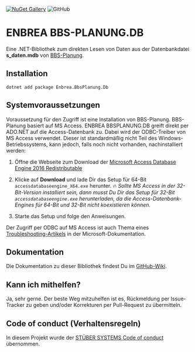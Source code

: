 [![NuGet Gallery](https://img.shields.io/badge/NuGet%20Gallery-enbrea.bbsplanung.db-blue.svg)](https://www.nuget.org/packages/Enbrea.BbsPlanung.Db/)
![GitHub](https://img.shields.io/github/license/stuebersystems/enbrea.bbsplanung.db)

# ENBREA BBS-PLANUNG.DB

Eine .NET-Bibliothek zum direkten Lesen von Daten aus der Datenbankdatei **s_daten.mdb** von [BBS-Planung](https://wordpress.nibis.de/bbsplan).

## Installation

```
dotnet add package Enbrea.BbsPlanung.Db
```

## Systemvoraussetzungen

Voraussetzung für den Zugriff ist eine Installation von BBS-Planung. BBS-Planung basiert auf MS Access. ENBREA BBSPLANUNG.DB greift direkt per ADO.NET auf die Access-Datenbank zu. Dabei wird der ODBC-Treiber von MS Access verwendet. Dieser ist standardmäßig nicht Teil des Windows-Betriebssystems, kann jedoch, falls noch nicht vorhanden, nachinstalliert werden:

1. Öffne die Webseite zum Download der [Microsoft Access Database Engine 2016 Redistributable](https://www.microsoft.com/en-us/download/details.aspx?id=54920)

2. Klicke auf **Download** und lade Dir das Setup für 64-Bit `accessdatabaseengine_X64.exe` herunter. :fire: *Sollte MS Access in der 32-Bit-Version installiert sein, dann musst Du Dir das Setup für 32-Bit `accessdatabaseengine.exe` herunterladen, da die Access-Datenbank-Engines für 64-Bit und 32-Bit nicht koexistieren können.*

3. Starte das Setup und folge den Anweisungen.

Der Zugriff per ODBC auf MS Access ist auch Thema eines [Troubleshooting-Artikels](https://docs.microsoft.com/de-de/office/troubleshoot/access/cannot-use-odbc-or-oledb) in der Microsoft-Dokumentation.

## Dokumentation

Die Dokumentation zu dieser Bibliothek findest Du im [GitHub-Wiki](https://github.com/stuebersystems/enbrea.bbsplanung.db/wiki).

## Kann ich mithelfen?

Ja, sehr gerne. Der beste Weg mitzuhelfen ist es, Rückmeldung per Issue-Tracker zu geben und/oder Korrekturen per Pull-Request zu übermitteln.

## Code of conduct (Verhaltensregeln)

In diesem Projekt wurde der [STÜBER SYSTEMS Code of conduct](https://www.stueber.de/code-of-conduct.php) übernommen.
